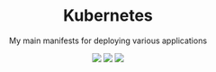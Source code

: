 <h1 align="center">Kubernetes</h1>
<p align="center">My main manifests for deploying various applications</p>

<p align="center">
<a href="https://github.com/dan4ex/Kubernetes"><img src="https://img.shields.io/github/forks/dan4ex/Kubernetes?style=social"></a>
<a href="https://github.com/dan4ex/Kubernetes"><img src="https://img.shields.io/github/stars/dan4ex/Kubernetes?style=social"></a>
<a href="https://github.com/dan4ex/Kubernetes"><img src="https://img.shields.io/github/watchers/dan4ex/Kubernetes?style=social"></a>
</p>
